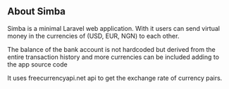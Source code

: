 ## About Simba
Simba is a minimal Laravel web application. With it users can send virtual money in the currencies of (USD,
EUR, NGN) to each other.

The balance of the bank account is not hardcoded but derived from the entire transaction history and more currencies can be included adding to the app source code

It uses freecurrencyapi.net api to get the exchange rate of currency pairs.

